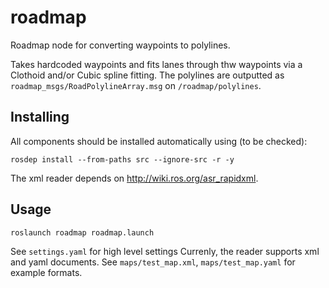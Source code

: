 # roadmap
Roadmap node for converting waypoints to polylines. 

Takes hardcoded waypoints and fits lanes through thw waypoints via a Clothoid and/or Cubic spline fitting. The polylines are outputted as `roadmap_msgs/RoadPolylineArray.msg` on `/roadmap/polylines`.

## Installing
All components should be installed automatically using (to be checked):

`rosdep install --from-paths src --ignore-src -r -y`

The xml reader depends on http://wiki.ros.org/asr_rapidxml.

## Usage
`roslaunch roadmap roadmap.launch`

See `settings.yaml` for high level settings
Currenly, the reader supports xml and yaml documents. See `maps/test_map.xml`, `maps/test_map.yaml` for example formats.
